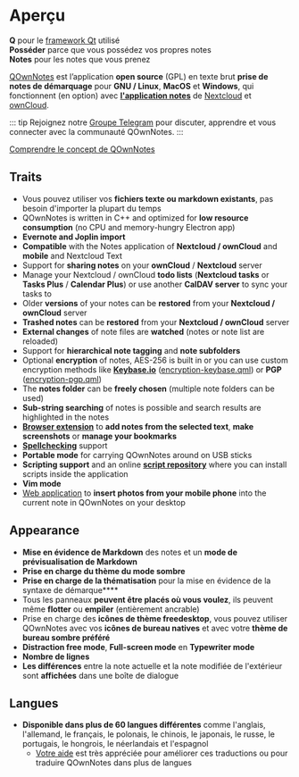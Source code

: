 # Aperçu

<template>
<v-carousel cycle show-arrows-on-hover>
  <v-carousel-item>
    <img src="/screenshots/screenshot.png" alt="Capture d'écran de QOwnNotes" />
    <div class="sheet">
      Modifiez vos notes avec la mise en évidence des démarques, les balises colorées et les sous-dossiers
    </div>
  </v-carousel-item>
  <v-carousel-item>
    <img src="/screenshots/screenshot-minimal.png" alt="Vue minimale" />
    <div class="sheet">
      Interface utilisateur par défaut minimale qui peut être supprimée encore plus
    </div>
  </v-carousel-item>
  <v-carousel-item>
    <img src="/screenshots/screenshot-vertical.png" alt="Vue verticale" />
    <div class="sheet">
      Affichez vos notes dans une vue de démarque verticale en déplaçant les panneaux
    </div>
  </v-carousel-item>
  <v-carousel-item>
    <img src="/screenshots/screenshot-portable-mode.png" alt="Mode portable" />
    <div class="sheet">
      Mode portable pour clés USB
    </div>
  </v-carousel-item>
  <v-carousel-item>
    <img src="/screenshots/screenshot-1col.png" alt="Une colonne" />
    <div class="sheet">
      Tous les panneaux peuvent être placés où vous le souhaitez
    </div>
  </v-carousel-item>
  <v-carousel-item>
    <img src="/screenshots/screenshot-darkmode.png" alt="screenshot darkmode" />
    <div class="sheet">
      Mode sombre
    </div>
  </v-carousel-item>
  <v-carousel-item>
    <img src="/screenshots/screenshot-distraction-free-mode.png" alt="screenshot-distraction-free-mode" />
    <div class="sheet">
      Mode sans distractions
    </div>
  </v-carousel-item>
  <v-carousel-item>
    <img src="/screenshots/screenshot-encrypted-note-decrypted.png" alt="Remarque cryptage" />
    <div class="sheet">
      Chiffrement facultatif des notes AES (également scriptable)
    </div>
  </v-carousel-item>
  <v-carousel-item>
    <img src="/screenshots/screenshot-encrypted-note.png" alt="Note cryptée" />
    <div class="sheet">
      Les notes chiffrées sont toujours du texte
    </div>
  </v-carousel-item>
  <v-carousel-item>
    <img src="/screenshots/screenshot-diff.png" alt="screenshot diff" />
    <div class="sheet">
      Afficher la différence entre les notes lorsqu'elles ont été modifiées en externe
    </div>
  </v-carousel-item>
  <v-carousel-item>
    <img src="/screenshots/screenshot-export-print.png" alt="screenshot-export-print" />
    <div class="sheet">
      Note PDF export and printing
    </div>
  </v-carousel-item>
  <v-carousel-item>
    <img src="/screenshots/screenshot-freedesktop-theme.png" alt="screenshot-freedesktop-theme" />
    <div class="sheet">
      Icons via Freedesktop theme
    </div>
  </v-carousel-item>
  <v-carousel-item>
    <img src="/screenshots/screenshot-other-workspace.png" alt="screenshot-other-workspace" />
    <div class="sheet">
      Vous pouvez avoir différents espaces de travail
    </div>
  </v-carousel-item>
  <v-carousel-item>
    <img src="/screenshots/screenshot-qml.png" alt="screenshot-qml" />
    <div class="sheet">
      Scriptable
    </div>
  </v-carousel-item>
  <v-carousel-item>
    <img src="/screenshots/screenshot-russian.png" alt="screenshot-russian" />
    <div class="sheet">
      Traduit dans de nombreuses langues
    </div>
  </v-carousel-item>
  <v-carousel-item>
    <img src="/screenshots/screenshot-search-in-all-notes.png" alt="screenshot-search-in-all-notes" />
    <div class="sheet">
      Rechercher dans toutes les notes
    </div>
  </v-carousel-item>
  <v-carousel-item>
    <img src="/screenshots/screenshot-search-in-current-note.png" alt="screenshot-search-in-current-note" />
    <div class="sheet">
      Rechercher dans la note actuelle
    </div>
  </v-carousel-item>
  <v-carousel-item>
    <img src="/screenshots/screenshot-settings-note-folders.png" alt="screenshot-settings-note-folders" />
    <div class="sheet">
      Capable d'utiliser plusieurs dossiers de notes
    </div>
  </v-carousel-item>
  <v-carousel-item>
    <img src="/screenshots/screenshot-todo.png" alt="screenshot-todo" />
    <div class="sheet">
      Gérez vos listes Todo via CalDAV
    </div>
  </v-carousel-item>
  <v-carousel-item>
    <img src="/screenshots/screenshot-trash.png" alt="screenshot-trash" />
    <div class="sheet">
      Gérez les notes mises à la corbeille sur votre serveur Nextcloud
    </div>
  </v-carousel-item>
  <v-carousel-item>
    <img src="/screenshots/screenshot-versioning.png" alt="screenshot-versioning" />
    <div class="sheet">
      Gérez vos versions de notes sur votre serveur Nextcloud
    </div>
  </v-carousel-item>
</v-carousel>
</template>

<v-divider />

**Q** pour le [framework Qt](https://www.qt.io/) utilisé   
**Posséder** parce que vous possédez vos propres notes   
**Notes** pour les notes que vous prenez

<v-divider />

[QOwnNotes](https://www.qownnotes.org/) est l’application **open source** (GPL) en texte brut **prise de notes de démarquage** pour **GNU / Linux**, **MacOS** et **Windows**, qui fonctionnent (en option) avec [**l'application notes**](https://github.com/nextcloud/notes) de [Nextcloud](https://nextcloud.com/) et [ownCloud](https://owncloud.org/).

::: tip
Rejoignez notre [Groupe Telegram](https://t.me/QOwnNotes) pour discuter, apprendre et vous connecter avec la communauté QOwnNotes.
:::

[Comprendre le concept de QOwnNotes](concept.md)

## Traits
- Vous pouvez utiliser vos **fichiers texte ou markdown existants**, pas besoin d'importer la plupart du temps
- QOwnNotes is written in C++ and optimized for **low resource consumption** (no CPU and memory-hungry Electron app)
- **Evernote and Joplin import**
- **Compatible** with the Notes application of **Nextcloud / ownCloud** and **mobile** and Nextcloud Text
- Support for **sharing notes** on your **ownCloud** / **Nextcloud** server
- Manage your Nextcloud / ownCloud **todo lists** (**Nextcloud tasks** or **Tasks Plus** / **Calendar Plus**) or use another **CalDAV server** to sync your tasks to
- Older **versions** of your notes can be **restored** from your **Nextcloud / ownCloud** server
- **Trashed notes** can be **restored** from your **Nextcloud / ownCloud** server
- **External changes** of note files are **watched** (notes or note list are reloaded)
- Support for **hierarchical note tagging** and **note subfolders**
- Optional **encryption** of notes, AES-256 is built in or you can use custom encryption methods like **[Keybase.io](https://keybase.io/)** ([encryption-keybase.qml](https://github.com/pbek/QOwnNotes/blob/develop/doc/scripting/encryption-keybase.qml)) or **PGP** ([encryption-pgp.qml](https://github.com/pbek/QOwnNotes/blob/develop/doc/scripting/encryption-pgp.qml))
- The **notes folder** can be **freely chosen** (multiple note folders can be used)
- **Sub-string searching** of notes is possible and search results are highlighted in the notes
- [**Browser extension**](browser-extension.md) to **add notes from the selected text**, **make screenshots** or **manage your bookmarks**
- [**Spellchecking**](../editor/spellchecking.md) support
- **Portable mode** for carrying QOwnNotes around on USB sticks
- **Scripting support** and an online [**script repository**](https://github.com/qownnotes/scripts) where you can install scripts inside the application
- **Vim mode**
- [Web application](web-app.md) to **insert photos from your mobile phone** into the current note in QOwnNotes on your desktop


## Appearance
- **Mise en évidence de Markdown** des notes et un **mode de prévisualisation de Markdown**
- **Prise en charge du thème du mode sombre**
- **Prise en charge de la thématisation** pour la mise en évidence de la syntaxe de démarque****
- Tous les panneaux **peuvent être placés où vous voulez**, ils peuvent même **flotter** ou **empiler** (entièrement ancrable)
- Prise en charge des **icônes de thème freedesktop**, vous pouvez utiliser QOwnNotes avec vos **icônes de bureau natives** et avec votre **thème de bureau sombre préféré**
- **Distraction free mode**, **Full-screen mode** en **Typewriter mode**
- **Nombre de lignes**
- **Les différences** entre la note actuelle et la note modifiée de l'extérieur sont **affichées** dans une boîte de dialogue

## Langues
- **Disponible dans plus de 60 langues différentes** comme l'anglais, l'allemand, le français, le polonais, le chinois, le japonais, le russe, le portugais, le hongrois, le néerlandais et l'espagnol
  - [Votre aide](../contributing/translation.md) est très appréciée pour améliorer ces traductions ou pour traduire QOwnNotes dans plus de langues

<style>
.sheet {
  position: absolute;
  bottom: 50px;
  background-color: rgba(0,0,0, 0.5);
  color: white;
  text-align: center;
  display: flex;
  align-items:center;
  justify-content:center;
  height: 50px;
  width: 100%;
}

.v-window__next {
  right: 0;
}

@media (max-width: 500px) {
  .v-carousel {
    height: 400px!important;
  }
}

@media (max-width: 350px) {
  .v-carousel {
    height: 250px!important;
  }
}

@media (max-width: 200px) {
  .v-carousel {
    height: 150px!important;
  }
}
</style>
